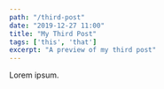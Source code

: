 ```yaml
---
path: "/third-post"
date: "2019-12-27 11:00"
title: "My Third Post"
tags: ['this', 'that']
excerpt: "A preview of my third post"
---
```


Lorem ipsum.
